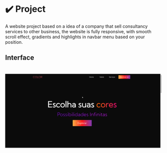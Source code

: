 
# ✔️ Project
A website project based on a idea of a company that sell consultancy services to other business, the website is fully responsive, with smooth scroll effect, gradients and highlights in navbar menu based on your position.

## Interface 
<h1 align="center">
    <img alt="colors_GIF" title="colors_interface_GIF" src="github/colors_website.gif">
</h1>